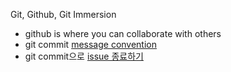 Git, Github, Git Immersion
- github is where you can collaborate with others
- git commit [message convention](https://doublesprogramming.tistory.com/256)
- git commit으로 [issue 종료하기](https://www.hahwul.com/2018/07/27/closing-git-issue-with-commit/)
